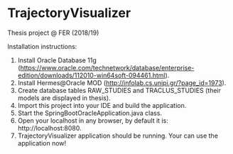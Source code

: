 # TrajectoryVisualizer
Thesis project @ FER (2018/19)

Installation instructions:
1. Install Oracle Database 11g (https://www.oracle.com/technetwork/database/enterprise-edition/downloads/112010-win64soft-094461.html).
2. Install Hermes@Oracle MOD (http://infolab.cs.unipi.gr/?page_id=1973).
3. Create database tables RAW_STUDIES and TRACLUS_STUDIES (their models are displayed in thesis).
4. Import this project into your IDE and build the application.
5. Start the SpringBootOracleApplication.java class.
6. Open your localhost in any browser, by default it is: http://localhost:8080.
7. TrajectoryVisualizer application should be running. Your can use the application now!